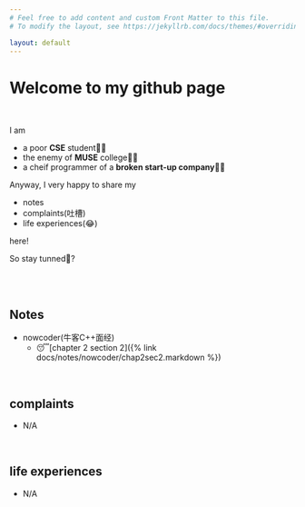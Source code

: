 ```yaml
---
# Feel free to add content and custom Front Matter to this file.
# To modify the layout, see https://jekyllrb.com/docs/themes/#overriding-theme-defaults

layout: default
---
```


# Welcome to my github page

<br>

I am

- a poor **CSE** student👨‍💻
- the enemy of **MUSE** college👨‍✈️
- a cheif programmer of a **broken start-up company**🤦‍♂️

Anyway, I very happy to share my

- notes
- complaints(吐槽)
- life experiences(😂)

here!

So stay tunned🤣?

<br>
<br>

## Notes

- nowcoder(牛客C++面经)
  - 😴[chapter 2 section 2]({% link docs/notes/nowcoder/chap2sec2.markdown %})

<br>

## complaints

- N/A

<br>

## life experiences

- N/A
